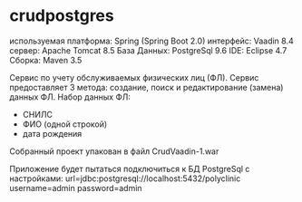 # crudpostgres
используемая платформа: Spring (Spring Boot 2.0)
интерфейс: Vaadin 8.4
сервер: Apache Tomcat 8.5
База Данных: PostgreSql 9.6
IDE: Eclipse 4.7
Сборка: Maven 3.5

Сервис по учету обслуживаемых физических лиц (ФЛ).
Сервис предоставляет 3 метода: создание, поиск и редактирование (замена) данных ФЛ.
Набор данных ФЛ:
- СНИЛС
- ФИО (одной строкой)
- дата рождения

Cобранный проект упакован в файл CrudVaadin-1.war 

Приложение будет пытаться подключиться к БД PostgreSql с настройками:
url=jdbc:postgresql://localhost:5432/polyclinic
username=admin
password=admin